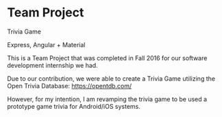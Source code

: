 # Team Project
Trivia Game

Express, Angular + Material

This is a Team Project that was completed in Fall 2016 for our software development internship we had.

Due to our contribution, we were able to create a Trivia Game utilizing the Open Trivia Database: https://opentdb.com/

However, for my intention, I am revamping the trivia game to be used a prototype game trivia for Android/iOS systems.
